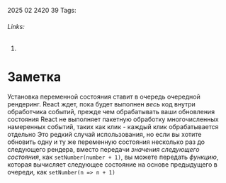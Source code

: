 2025 02 2420 39
Tags: 
###### Links: 
1) 
# Заметка
Установка переменной состояния ставит в очередь очередной рендеринг. React ждет, пока будет выполнен _весь_ код внутри обработчика событий, прежде чем обрабатывать ваши обновления состояния
React не выполняет пакетную обработку многочисленных намеренных событий, таких как клик - каждый клик обрабатывается отдельно
Это редкий случай использования, но если вы хотите обновить одну и ту же переменную состояния несколько раз до следующего рендера, вместо передачи _значения следующего состояния_, как `setNumber(number + 1)`, вы можете передать _функцию_, которая вычисляет следующее состояние на основе предыдущего в очереди, как `setNumber(n => n + 1)`